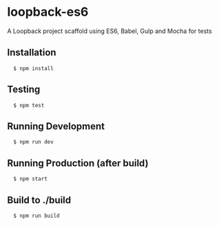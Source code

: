 # loopback-es6
A Loopback project scaffold using ES6, Babel, Gulp and Mocha for tests

## Installation

```
  $ npm install
```

## Testing

```
  $ npm test
```

## Running Development

```
  $ npm run dev
```

## Running Production (after build)

```
  $ npm start
```

## Build to ./build

```
  $ npm run build
```

